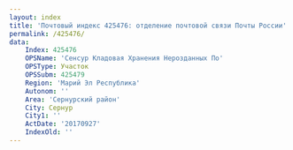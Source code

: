 ```yaml
---
layout: index
title: 'Почтовый индекс 425476: отделение почтовой связи Почты России'
permalink: /425476/
data:
    Index: 425476
    OPSName: 'Сенсур Кладовая Хранения Нерозданных По'
    OPSType: Участок
    OPSSubm: 425479
    Region: 'Марий Эл Республика'
    Autonom: ''
    Area: 'Сернурский район'
    City: Сернур
    City1: ''
    ActDate: '20170927'
    IndexOld: ''
---
```

